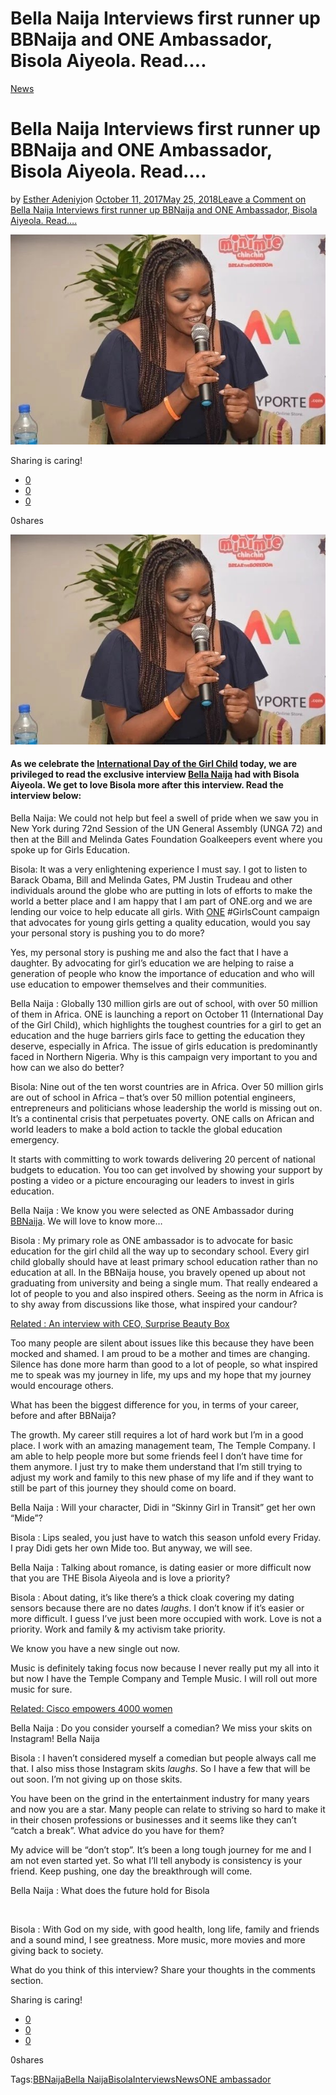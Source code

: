 # Bella Naija Interviews first runner up BBNaija and ONE Ambassador, Bisola Aiyeola. Read….

[News](https://estheradeniyi.com/category/news/)
# Bella Naija Interviews first runner up BBNaija and ONE Ambassador, Bisola Aiyeola. Read&#x2026;.

by [Esther Adeniyi](https://estheradeniyi.com/author/esther-adeniyi/)on [October 11, 2017May 25, 2018](https://estheradeniyi.com/bella-naija-interviews-first-runner-up/)[Leave a Comment on Bella Naija Interviews first runner up BBNaija and ONE Ambassador, Bisola Aiyeola. Read&#x2026;.](https://estheradeniyi.com/bella-naija-interviews-first-runner-up/#respond)

![](images/BellaNaijaInterviewsBisolaAiyedun.jpg)

Sharing is caring!

- [0](https://www.facebook.com/sharer/sharer.php?u=https%3A%2F%2Festheradeniyi.com%2Fbella-naija-interviews-first-runner-up%2F&amp;t=Bella%20Naija%20Interviews%20first%20runner%20up%20BBNaija%20and%20ONE%20Ambassador%2C%20Bisola%20Aiyeola.%20Read....)
- [0](https://twitter.com/intent/tweet?text=Bella%20Naija%20Interviews%20first%20runner%20up%20BBNaija%20and%20ONE%20Ambassador%2C%20Bisola%20Aiyeola.%20Read....&amp;url=https%3A%2F%2Festheradeniyi.com%2Fbella-naija-interviews-first-runner-up%2F)
- [0](#)

0shares

[![Bella Naija Interviews Bisola Aiyedun](images/BellaNaijaInterviewsBisolaAiyedun.jpg)](images/BellaNaijaInterviewsBisolaAiyedun.jpg)

#### As we celebrate the [International Day of the Girl Child](http://www.unwomen.org/en/news/in-focus/girl-child) today, we are privileged to read the exclusive interview [Bella Naija](https://www.bellanaija.com/2017/10/bisola-aiyeola-bellanaija-one-ambassador/?utm_medium=push%20notification&amp;utm_source=website&amp;utm_campaign=push%20notification%20clciks&amp;utm_content=from%20push%20notification) had with Bisola Aiyeola. We get to love Bisola more after this interview. Read the interview below:

Bella Naija: We could not help but feel a swell of pride when we saw you
 in New York during 72nd Session of the UN General Assembly (UNGA 72) and then
 at the Bill and Melinda Gates Foundation Goalkeepers event where you spoke up
 for Girls Education.

Bisola: It was a very enlightening experience I must say. I got to
 listen to Barack Obama, Bill and Melinda Gates, PM Justin Trudeau and other
 individuals around the globe who are putting in lots of efforts to make the
 world a better place and I am happy that I am part of ONE.org and we are
 lending our voice to help educate all girls. With [ONE](https://www.one.org/africa/) #GirlsCount campaign that
 advocates for young girls getting a quality education, would you say your
 personal story is pushing you to do more?

Yes, my personal story is pushing me and also the fact that
 I have a daughter. By advocating for girl&#x2019;s education we are helping to raise a
 generation of people who know the importance of education and who will use
 education to empower themselves and their communities.

Bella Naija : Globally 130 million girls are out of school, with over 50
 million of them in Africa. ONE is launching a report on October 11
 (International Day of the Girl Child), which highlights the toughest countries
 for a girl to get an education and the huge barriers girls face to getting the
 education they deserve, especially in Africa. The issue of girls education is
 predominantly faced in Northern Nigeria. Why is this campaign very important to you and how can we
 also do better?

Bisola: Nine out of the ten worst countries are in Africa. Over 50
 million girls are out of school in Africa &#x2013; that&#x2019;s over 50 million potential
 engineers, entrepreneurs and politicians whose leadership the world is missing
 out on. It&#x2019;s a continental crisis that perpetuates poverty. ONE calls on
 African and world leaders to make a bold action to tackle the global education
 emergency.

It starts with committing to work towards delivering 20
 percent of national budgets to education. You too can get involved by showing
 your support by posting a video or a picture encouraging our leaders to invest
 in girls education.

Bella Naija : We know you were selected as ONE Ambassador during [BBNaija](http://bigbrothernaija.ng/).
 We will love to know more&#x2026;

Bisola : My primary role as ONE ambassador is to advocate for basic
 education for the girl child all the way up to secondary school. Every girl
 child globally should have at least primary school education rather than no
 education at all. In the BBNaija house, you bravely opened up about not
 graduating from university and being a single mum. That really endeared a lot
 of people to you and also inspired others. Seeing as the norm in Africa is to
 shy away from discussions like those, what inspired your candour?

[Related : An interview with CEO, Surprise Beauty Box](https://www.estheradeniyi.com/an-interview-with-zubda-khokhar-ceo-of)

Too many people are silent about issues like this because
 they have been mocked and shamed. I am proud to be a mother and times are
 changing. Silence has done more harm than good to a lot of people, so what
 inspired me to speak was my journey in life, my ups and my hope that my journey
 would encourage others.

What has been the biggest difference for you, in terms of
 your career, before and after BBNaija?

The growth. My career still requires a lot of hard work but
 I&#x2019;m in a good place. I work with an amazing management team, The Temple
 Company. I am able to help people more but some friends feel I don&#x2019;t have time
 for them anymore. I just try to make them understand that I&#x2019;m still trying to
 adjust my work and family to this new phase of my life and if they want to
 still be part of this journey they should come on board.

Bella Naija : Will your character, Didi in &#x201C;Skinny Girl in Transit&#x201D; get
 her own &#x201C;Mide&#x201D;?

Bisola : Lips sealed, you just have to watch this season unfold every
 Friday. I pray Didi gets her own Mide too. But anyway, we will see.

Bella Naija : Talking about romance, is dating easier or more difficult
 now that you are THE Bisola Aiyeola and is love a priority?

Bisola : About dating, it&#x2019;s like there&#x2019;s a thick cloak covering my
 dating sensors because there are no dates *laughs*. I don&#x2019;t know if it&#x2019;s easier
 or more difficult. I guess I&#x2019;ve just been more occupied with work. Love is not
 a priority. Work and family & my activism take priority.

We know you have a new single out now.

Music is definitely taking focus now because I never really
 put my all into it but now I have the Temple Company and Temple Music. I will
 roll out more music for sure.

[Related: Cisco empowers 4000 women](https://www.estheradeniyi.com/cisco-connected-women-ccw-cisco)

Bella Naija : Do you consider yourself a comedian? We miss your skits on
 Instagram! Bella Naija

Bisola : I haven&#x2019;t considered myself a comedian but people always
 call me that. I also miss those Instagram skits *laughs*. So I have a few that
 will be out soon. I&#x2019;m not giving up on those skits.

You have been on the grind in the entertainment industry for
 many years and now you are a star. Many people can relate to striving so hard
 to make it in their chosen professions or businesses and it seems like they
 can&#x2019;t &#x201C;catch a break&#x201D;. What advice do you have for them?

My advice will be &#x201C;don&#x2019;t stop&#x201D;. It&#x2019;s been a long tough
 journey for me and I am not even started yet. So what I&#x2019;ll tell anybody is
 consistency is your friend. Keep pushing, one day the breakthrough will come.

Bella Naija : What does the future hold for Bisola

&#xA0;

Bisola : With God on my side, with good health, long life, family and
 friends and a sound mind, I see greatness. More music, more movies and more
 giving back to society.

What do you think of this interview? Share your thoughts in the comments section.

Sharing is caring!

- [0](https://www.facebook.com/sharer/sharer.php?u=https%3A%2F%2Festheradeniyi.com%2Fbella-naija-interviews-first-runner-up%2F&amp;t=Bella%20Naija%20Interviews%20first%20runner%20up%20BBNaija%20and%20ONE%20Ambassador%2C%20Bisola%20Aiyeola.%20Read....)
- [0](https://twitter.com/intent/tweet?text=Bella%20Naija%20Interviews%20first%20runner%20up%20BBNaija%20and%20ONE%20Ambassador%2C%20Bisola%20Aiyeola.%20Read....&amp;url=https%3A%2F%2Festheradeniyi.com%2Fbella-naija-interviews-first-runner-up%2F)
- [0](#)

0shares

Tags:[BBNaija](https://estheradeniyi.com/tag/bbnaija/)[Bella Naija](https://estheradeniyi.com/tag/bella-naija/)[Bisola](https://estheradeniyi.com/tag/bisola/)[Interviews](https://estheradeniyi.com/tag/interviews/)[News](https://estheradeniyi.com/tag/news/)[ONE ambassador](https://estheradeniyi.com/tag/one-ambassador/)